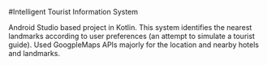 #Intelligent Tourist Information System

Android Studio based project in Kotlin. 
This system identifies the nearest landmarks according to user preferences (an attempt to simulate a tourist guide). 
Used GoogpleMaps APIs majorly for the location and nearby hotels and landmarks.  
